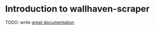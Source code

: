 # Introduction to wallhaven-scraper

TODO: write [great documentation](http://jacobian.org/writing/what-to-write/)
